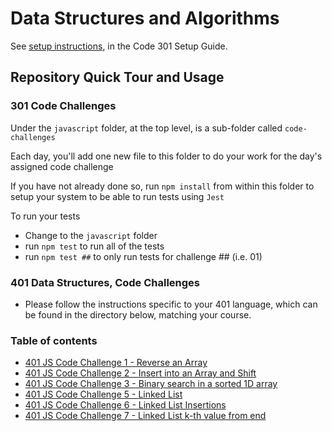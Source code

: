 # Data Structures and Algorithms

See [setup instructions](https://codefellows.github.io/setup-guide/code-301/3-code-challenges), in the Code 301 Setup Guide.

## Repository Quick Tour and Usage

### 301 Code Challenges

Under the `javascript` folder, at the top level, is a sub-folder called `code-challenges`

Each day, you'll add one new file to this folder to do your work for the day's assigned code challenge

If you have not already done so, run `npm install` from within this folder to setup your system to be able to run tests using `Jest`

To run your tests

- Change to the `javascript` folder
- run `npm test` to run all of the tests
- run `npm test ##` to only run tests for challenge ## (i.e. 01)

### 401 Data Structures, Code Challenges

- Please follow the instructions specific to your 401 language, which can be found in the directory below, matching your course.

### Table of contents

- [401 JS Code Challenge 1 - Reverse an Array](./javascript/array-reverse/README.md)
- [401 JS Code Challenge 2 - Insert into an Array and Shift](./javascript/array-insert-shift/README.md)
- [401 JS Code Challenge 3 - Binary search in a sorted 1D array](./javascript/array-binary-search/README.md)
- [401 JS Code Challenge 5 - Linked List](./javascript/linked-list/README.md)
- [401 JS Code Challenge 6 - Linked List Insertions](./javascript/linked-list-insertions/README.md)
- [401 JS Code Challenge 7 - Linked List k-th value from end](./javascript/linked-list-kth/README.md)
